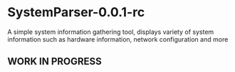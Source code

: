 # SystemParser-0.0.1-rc
A simple system information gathering tool, displays variety of system information such as hardware information, network configuration and more 

## WORK IN PROGRESS
